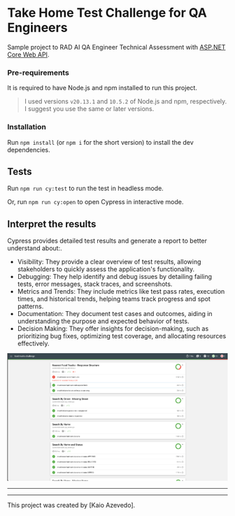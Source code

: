 # Take Home Test Challenge for QA Engineers

Sample project to RAD AI QA Engineer Technical Assessment with [ASP.NET Core Web API](README.md).

### Pre-requirements

It is required to have Node.js and npm installed to run this project.

> I used versions `v20.13.1` and `10.5.2` of Node.js and npm, respectively. I suggest you use the same or later versions.

### Installation

Run `npm install` (or `npm i` for the short version) to install the dev dependencies.

## Tests

Run `npm run cy:test` to run the test in headless mode.

Or, run `npm run cy:open` to open Cypress in interactive mode.

## Interpret the results

Cypress provides detailed test results and generate a report to better understand about:.

- Visibility: They provide a clear overview of test results, allowing stakeholders to quickly assess the application's functionality.
- Debugging: They help identify and debug issues by detailing failing tests, error messages, stack traces, and screenshots.
- Metrics and Trends: They include metrics like test pass rates, execution times, and historical trends, helping teams track progress and spot patterns.
- Documentation: They document test cases and outcomes, aiding in understanding the purpose and expected behavior of tests.
- Decision Making: They offer insights for decision-making, such as prioritizing bug fixes, optimizing test coverage, and allocating resources effectively.

![Report Image](assets/radai_cypress_report.png)

---

---

This project was created by [Kaio Azevedo].
